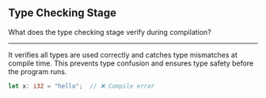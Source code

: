 ## Type Checking Stage

What does the type checking stage verify during compilation?

---

It verifies all types are used correctly and catches type mismatches at compile time. This prevents type confusion and ensures type safety before the program runs.

```rust
let x: i32 = "hello";  // ❌ Compile error
```

